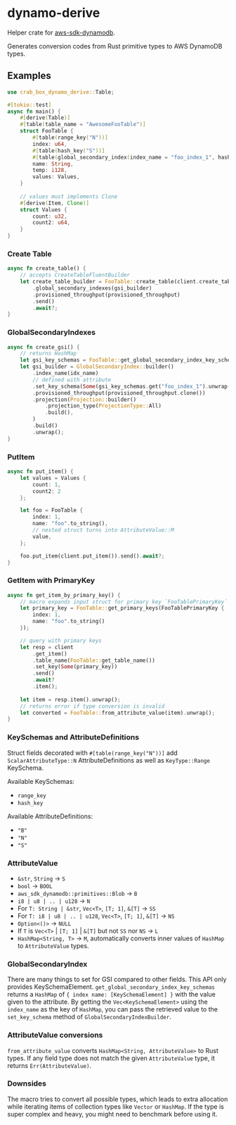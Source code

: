 # dynamo-derive

Helper crate for [aws-sdk-dynamodb](https://docs.rs/aws-sdk-dynamodb/latest/aws_sdk_dynamodb/).

Generates conversion codes from Rust primitive types to AWS DynamoDB types.

## Examples

```rust
use crab_box_dynamo_derive::Table;

#[tokio::test]
async fn main() {
    #[derive(Table)]
    #[table(table_name = "AwesomeFooTable")]
    struct FooTable {
        #[table(range_key("N"))]
        index: u64,
        #[table(hash_key("S"))]
        #[table(global_secondary_index(index_name = "foo_index_1", hash_key("S")))]
        name: String,
        temp: i128,
        values: Values,
    }
    
    // values must implements Clone
    #[derive(Item, Clone)]
    struct Values {
        count: u32,
        count2: u64,
    }
}
```

### Create Table
```rust
async fn create_table() {
    // accepts CreateTableFluentBuilder
    let create_table_builder = FooTable::create_table(client.create_table())
        .global_secondary_indexes(gsi_builder)
        .provisioned_throughput(provisioned_throughput)
        .send()
        .await?;
}

```

### GlobalSecondaryIndexes
```rust
async fn create_gsi() {
    // returns HashMap
    let gsi_key_schemas = FooTable::get_global_secondary_index_key_schemas();
    let gsi_builder = GlobalSecondaryIndex::builder()
        .index_name(idx_name)
        // defined with attribute
        .set_key_schema(Some(gsi_key_schemas.get("foo_index_1").unwrap().clone()))
        .provisioned_throughput(provisioned_throughput.clone())
        .projection(Projection::builder()
            .projection_type(ProjectionType::All)
            .build(),
        )
        .build()
        .unwrap();
}
```

### PutItem
```rust
async fn put_item() {
    let values = Values {
        count: 1,
        count2: 2
    };

    let foo = FooTable {
        index: 1,
        name: "foo".to_string(),
        // nested struct turns into AttributeValue::M
        value,
    };

    foo.put_item(client.put_item()).send().await?;
}
```

### GetItem with PrimaryKey
```rust
async fn get_item_by_primary_key() {
    // macro expands input struct for primary key `FooTablePrimaryKey`
    let primary_key = FooTable::get_primary_keys(FooTablePrimaryKey {
        index: 1,
        name: "foo".to_string()
    });

    // query with primary keys
    let resp = client
        .get_item()
        .table_name(FooTable::get_table_name())
        .set_key(Some(primary_key))
        .send()
        .await?
        .item();
    
    let item = resp.item().unwrap();
    // returns error if type conversion is invalid
    let converted = FooTable::from_attribute_value(item).unwrap();
}
```

### KeySchemas and AttributeDefinitions

Struct fields decorated with `#[table(range_key("N"))]` add `ScalarAttributeType::N` AttributeDefinitions as well as `KeyType::Range` KeySchema.

Available KeySchemas:

- `range_key`
- `hash_key`

Available AttributeDefinitions:

- `"B"`
- `"N"`
- `"S"`

### AttributeValue

- `&str`, `String` -> `S`
- `bool` -> `BOOL`
- `aws_sdk_dynamodb::primitives::Blob` -> `B`
- `i8 | u8 | .. | u128` -> `N`
- For `T: String | &str`, `Vec<T>`, `[T; 1]`, `&[T]` -> `SS`
- For `T: i8 | u8 | .. | u128`, `Vec<T>`, `[T; 1]`, `&[T]` -> `NS`
- `Option<()>` -> `NULL`
- If `T` is `Vec<T>` | `[T; 1]` | `&[T]` but not `SS` nor `NS` -> `L`
- `HashMap<String, T>` -> `M`, automatically converts inner values of `HashMap` to `AttributeValue` types.

### GlobalSecondaryIndex

There are many things to set for GSI compared to other fields. This API only provides KeySchemaElement. 
`get_global_secondary_index_key_schemas` returns a `HashMap` of `{ index name: [KeySchemaElement] }` with the value given to the attribute. 
By getting the `Vec<KeySchemaElement>` using the `index_name` as the key of `HashMap`, you can pass the retrieved value to the `set_key_schema` method of `GlobalSecondaryIndexBuilder`.

### AttributeValue conversions

`from_attribute_value` converts `HashMap<String, AttributeValue>` to Rust types. 
If any field type does not match the given `AttributeValue` type, it returns `Err(AttributeValue)`.

### Downsides

The macro tries to convert all possible types, which leads to extra allocation while iterating items of collection types like `Vector` or `HashMap`. 
If the type is super complex and heavy, you might need to benchmark before using it.
